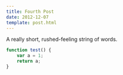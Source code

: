 ```yaml
---
title: Fourth Post
date: 2012-12-07
template: post.html
---
```


A really short, rushed-feeling string of words.

```javascript
function test() {
    var a = 1;
    return a;
}
```
